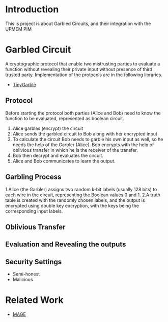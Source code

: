 # Introduction
This is project is about Garbled Circuits, and their integration with the UPMEM PIM

# Garbled Circuit
A cryptographic protocol that enable two mistrusting parties to evaluate a function without revealing their private input without presence of third trusted party.
Implementation of the protocols are in the following libraries.
- [TinyGarble](https://github.com/IntelLabs/TinyGarble2.0)

## Protocol
Before starting the protocol both parties (Alice and Bob) need to know the function to be evaluated, represented as boolean circuit.
1. Alice garbles (encrypt) the circuit
2. Alice sends the garbled circuit to Bob along with her encrypted input
3. To calculate the circuit Bob needs to garble his own input as well, so he needs the help of the Garbler (Alice). Bob encrypts with the help of oblivious transfer in which he is the receiver of the transfer.
4. Bob then decrypt and evaluates the circuit.
5. Alice and Bob communicates to learn the output.
	
## Garbling Process
1.Alice (the Garbler) assigns two random k-bit labels (usually 128 bits) to each wire in the circuit, representing the Boolean values 0 and 1.
2.A truth table is created with the randomly chosen labels, and the output is encrypted using double key encryption, with the keys being the corresponding input labels.

## Oblivious Transfer
## Evaluation and Revealing the outputs
## Security Settings
- Semi-honest
- Malicious

# Related Work
- [MAGE](https://www.usenix.org/conference/osdi21/presentation/kumar)
